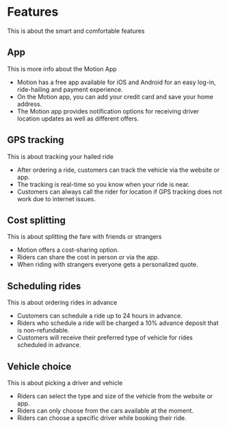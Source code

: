 # Features

This is about the smart and comfortable features

## App

This is more info about the Motion App

- Motion has a free app available for iOS and Android for an easy log-in, ride-hailing and payment experience.
- On the Motion app, you can add your credit card and save your home address.
- The Motion app provides notification options for receiving driver location updates as well as different offers.

## GPS tracking

This is about tracking your hailed ride

- After ordering a ride, customers can track the vehicle via the website or app.
- The tracking is real-time so you know when your ride is near.
- Customers can always call the rider for location if GPS tracking does not work due to internet issues.

## Cost splitting

This is about splitting the fare with friends or strangers

- Motion offers a cost-sharing option.
- Riders can share the cost in person or via the app.
- When riding with strangers everyone gets a personalized quote.

## Scheduling rides

This is about ordering rides in advance

- Customers can schedule a ride up to 24 hours in advance.
- Riders who schedule a ride will be charged a 10% advance deposit that is non-refundable.
- Customers will receive their preferred type of vehicle for rides scheduled in advance.

## Vehicle choice

This is about picking a driver and vehicle

- Riders can select the type and size of the vehicle from the website or app.
- Riders can only choose from the cars available at the moment.
- Riders can choose a specific driver while booking their ride.